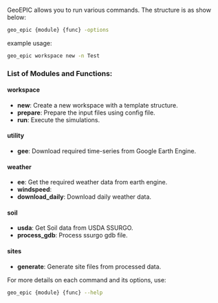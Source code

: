 

GeoEPIC allows you to run various commands. The structure is as show below:

```bash
geo_epic {module} {func} -options
```
example usage:
```bash
geo_epic workspace new -n Test
```

### List of Modules and Functions:

#### **workspace**
  - **new**: Create a new workspace with a template structure.
  - **prepare**: Prepare the input files using config file.
  - **run**: Execute the simulations.
#### **utility**
  - **gee**: Download required time-series from Google Earth Engine.
#### **weather**
  - **ee**: Get the required weather data from earth engine.
  - **windspeed**: 
  - **download_daily**: Download daily weather data. 
#### **soil**
  - **usda**: Get Soil data from USDA SSURGO.
  - **process_gdb**: Process ssurgo gdb file.
#### **sites**
  - **generate**: Generate site files from processed data.

For more details on each command and its options, use:
```bash
geo_epic {module} {func} --help
```
